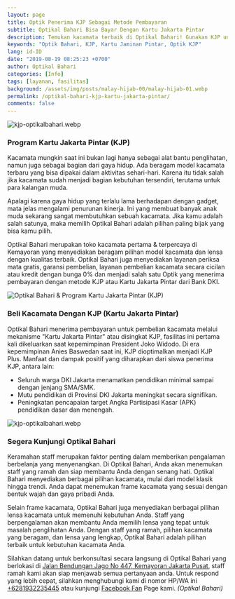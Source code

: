 ```yaml
---
layout: page
title: Optik Penerima KJP Sebagai Metode Pembayaran
subtitle: Optikal Bahari Bisa Bayar Dengan Kartu Jakarta Pintar
description: Temukan kacamata terbaik di Optikal Bahari! Gunakan KJP untuk pembayaran mudah. Jangan lewatkan penawaran eksklusif, kunjungi optikal Bahari segera
keywords: "Optik Bahari, KJP, Kartu Jaminan Pintar, Optik KJP"
lang: id-ID
date: "2019-08-19 08:25:23 +0700"
author: Optikal Bahari
categories: [Info]
tags: [layanan, fasilitas]
background: /assets/img/posts/malay-hijab-00/malay-hijab-01.webp
permalink: /optikal-bahari-kjp-kartu-jakarta-pintar/
comments: false
---
```


<div class="card shadow p-3 bg-white mb-5">
  <img
    data-src="/assets/img/posts/optikal-bahari-kjp/kjp-optikalbahari-01.webp"
    src="/assets/img/posts/optikal-bahari-kjp/kjp-optikalbahari-01.webp"
    class="card-img-top"
    alt="kjp-optikalbahari.webp">
  <div class="card-body">
    <h3 class="card-title">
      Program Kartu Jakarta Pintar (KJP)
    </h3>
    <p class="card-text text-left">
      Kacamata mungkin saat ini bukan lagi hanya sebagai alat bantu penglihatan, namun juga sebagai bagian dari gaya hidup. Ada beragam model kacamata terbaru yang bisa dipakai dalam aktivitas sehari-hari. Karena itu tidak salah jika kacamata sudah menjadi bagian kebutuhan tersendiri, terutama untuk para kalangan muda.
    </p>
    <p class="card-text text-left">
      Apalagi karena gaya hidup yang terlalu lama berhadapan dengan gadget, mata jelas mengalami penurunan kinerja. Ini yang membuat banyak anak muda sekarang sangat membutuhkan sebuah kacamata. Jika kamu adalah salah satunya, maka memilih Optikal Bahari adalah pilihan paling bijak yang bisa kamu pilih.
    </p>
    <p class="card-text text-left">
      Optikal Bahari merupakan toko kacamata pertama & terpercaya di Kemayoran yang menyediakan beragam pilihan model kacamata dan lensa dengan kualitas terbaik. Optikal Bahari juga menyediakan layanan periksa mata gratis, garansi pembelian, layanan pembelian kacamata secara cicilan atau kredit dengan bunga 0% dan menjadi salah satu Optik yang menerima pembayaran dengan metode KJP atau Kartu Jakarta Pintar dari Bank DKI.
    </p>
  </div>
</div>

<div class="card shadow p-3 bg-white mb-5">
  <img
    data-src="/assets/img/posts/optikal-bahari-kjp/kjp-optikalbahari-02.webp"
    src="/assets/img/posts/optikal-bahari-kjp/kjp-optikalbahari-02.webp"
    class="card-img-top"
    alt="Optikal Bahari & Program Kartu Jakarta Pintar (KJP)">
  <div class="card-body">
    <h3 class="card-title">
      Beli Kacamata Dengan KJP (Kartu Jakarta Pintar)
    </h3>
    <p class="card-text text-left">
      Optikal Bahari menerima pembayaran untuk pembelian kacamata melalui mekanisme "Kartu Jakarta Pintar" atau disingkat KJP, fasilitas ini pertama kali dikeluarkan saat kepemimpinan President Joko Widodo. Di era kepemimpinan Anies Baswedan saat ini, KJP dioptimalkan menjadi KJP Plus. Manfaat dan dampak positif yang diharapkan dari siswa penerima KJP, antara lain:
    </p>
    <ul>
      <li>Seluruh warga DKI Jakarta menamatkan pendidikan minimal sampai dengan jenjang SMA/SMK.</li>
      <li>Mutu pendidikan di Provinsi DKI Jakarta meningkat secara signifikan.</li>
      <li>Peningkatan pencapaian target Angka Partisipasi Kasar (APK) pendidikan dasar dan menengah.</li>
    </ul>
  </div>
</div>

<div class="card shadow p-3 bg-white mb-5">
  <img
    data-src="/assets/img/posts/035.webp"
    src="/assets/img/posts/035.webp"
    class="card-img-top"
    alt="kjp-optikalbahari.webp">
  <div class="card-body">
    <h3 class="card-title">
      Segera Kunjungi Optikal Bahari
    </h3>
    <p class="card-text text-left">
      Keramahan staff merupakan faktor penting dalam memberikan pengalaman berbelanja yang menyenangkan. Di Optikal Bahari, Anda akan menemukan staff yang ramah dan siap membantu Anda dengan senang hati. Optikal Bahari menyediakan berbagai pilihan kacamata, mulai dari model klasik hingga trendi. Anda dapat menemukan frame kacamata yang sesuai dengan bentuk wajah dan gaya pribadi Anda.
    </p>
    <p class="card-text text-left">
      Selain frame kacamata, Optikal Bahari juga menyediakan berbagai pilihan lensa kacamata untuk memenuhi kebutuhan Anda. Staff yang berpengalaman akan membantu Anda memilih lensa yang tepat untuk masalah penglihatan Anda. Dengan staff yang ramah, pilihan kacamata yang beragam, dan lensa yang lengkap, Optikal Bahari adalah pilihan terbaik untuk kebutuhan kacamata Anda.
    </p>
    <p class="card-text text-left">
      Silahkan datang untuk berkonsultasi secara langsung di Optikal Bahari yang berlokasi di
      <a href="{{"/lokasi" | relative_url }}" title="Jalan Bendungan Jago No 447, Kemayoran Jakarta Pusat">Jalan Bendungan Jago No 447, Kemayoran Jakarta Pusat</a>, staff ramah kami akan siap menjawab semua pertanyaan anda. Untuk respond yang lebih cepat, silahkan menghubungi kami di nomor HP/WA ini
      <a
        href="https://api.whatsapp.com/send?phone=6281932235445&text=Hallo%2C+saya+butuh+informasi+lebih+lanjut+mengenai+Optikal+Bahari"
        id="WhatsAppClick"
        class="WhatsAppCall"
        title="Call WhatsApp">+6281932235445</a>
      atau kunjungi
      <a
        href="https://www.facebook.com/optikalbahari"
        id="FBClick"
        title="Facebook Page Optikal Bahari"
        class="FacebookPage">Facebook Fan</a>
      Page kami.
      <em>(Optikal Bahari)</em>
    </p>
  </div>
</div>